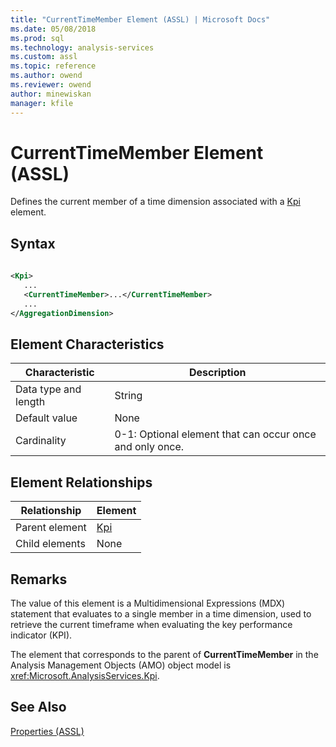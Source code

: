 ```yaml
---
title: "CurrentTimeMember Element (ASSL) | Microsoft Docs"
ms.date: 05/08/2018
ms.prod: sql
ms.technology: analysis-services
ms.custom: assl
ms.topic: reference
ms.author: owend
ms.reviewer: owend
author: minewiskan
manager: kfile
---
```

# CurrentTimeMember Element (ASSL)

  Defines the current member of a time dimension associated with a [Kpi](../../../analysis-services/scripting/objects/kpi-element-assl.md) element.  
  
## Syntax  
  
```xml  
  
<Kpi>  
   ...  
   <CurrentTimeMember>...</CurrentTimeMember>  
   ...  
</AggregationDimension>  
```  
  
## Element Characteristics  
  
|Characteristic|Description|  
|--------------------|-----------------|  
|Data type and length|String|  
|Default value|None|  
|Cardinality|0-1: Optional element that can occur once and only once.|  
  
## Element Relationships  
  
|Relationship|Element|  
|------------------|-------------|  
|Parent element|[Kpi](../../../analysis-services/scripting/objects/kpi-element-assl.md)|  
|Child elements|None|  
  
## Remarks  
 The value of this element is a Multidimensional Expressions (MDX) statement that evaluates to a single member in a time dimension, used to retrieve the current timeframe when evaluating the key performance indicator (KPI).  
  
 The element that corresponds to the parent of **CurrentTimeMember** in the Analysis Management Objects (AMO) object model is <xref:Microsoft.AnalysisServices.Kpi>.  
  
## See Also  
 [Properties &#40;ASSL&#41;](../../../analysis-services/scripting/properties/properties-assl.md)  
  
  
